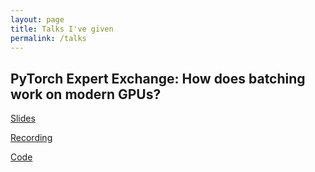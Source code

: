```yaml
---
layout: page
title: Talks I've given
permalink: /talks
---
```



## PyTorch Expert Exchange: How does batching work on modern GPUs?

[Slides](https://docs.google.com/presentation/d/1ZcD2t2uBUWjBpFrYt-5WTVpqot5Lmti85_bZUejJ5Fk/edit?usp=sharing)

[Recording](https://www.youtube.com/watch?v=HTcnp9NEHGY)

[Code](https://colab.research.google.com/drive/1tDONUI9yi1jSNTidXzD-Nql6Ome-AiOd?usp=sharing)
